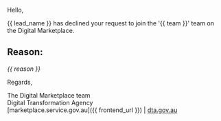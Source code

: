 Hello,

{{ lead_name }} has declined your request to join the '{{ team }}' team on the Digital Marketplace.

## Reason:
_{{ reason }}_
  
Regards,  
  
The Digital Marketplace team  
Digital Transformation Agency  
[marketplace.service.gov.au]({{ frontend_url }}) | [dta.gov.au](https://dta.gov.au)  
